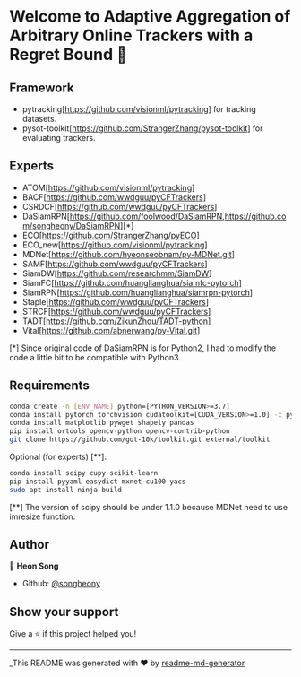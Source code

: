 # Welcome to Adaptive Aggregation of Arbitrary Online Trackers with a Regret Bound 👋

## Framework

* pytracking[<https://github.com/visionml/pytracking>] for tracking datasets.
* pysot-toolkit[<https://github.com/StrangerZhang/pysot-toolkit>] for evaluating trackers.

## Experts

* ATOM[<https://github.com/visionml/pytracking>]
* BACF[<https://github.com/wwdguu/pyCFTrackers>]
* CSRDCF[<https://github.com/wwdguu/pyCFTrackers>]
* DaSiamRPN[<https://github.com/foolwood/DaSiamRPN>,<https://github.com/songheony/DaSiamRPN>][*]
* ECO[<https://github.com/StrangerZhang/pyECO>]
* ECO_new[<https://github.com/visionml/pytracking>]
* MDNet[<https://github.com/hyeonseobnam/py-MDNet.git>]
* SAMF[<https://github.com/wwdguu/pyCFTrackers>]
* SiamDW[<https://github.com/researchmm/SiamDW>]
* SiamFC[<https://github.com/huanglianghua/siamfc-pytorch>]
* SiamRPN[<https://github.com/huanglianghua/siamrpn-pytorch>]
* Staple[<https://github.com/wwdguu/pyCFTrackers>]
* STRCF[<https://github.com/wwdguu/pyCFTrackers>]
* TADT[<https://github.com/ZikunZhou/TADT-python>]
* Vital[<https://github.com/abnerwang/py-Vital.git>]

[*] Since original code of DaSiamRPN is for Python2, I had to modify the code a little bit to be compatible with Python3.

## Requirements

```sh
conda create -n [ENV_NAME] python=[PYTHON_VERSION>=3.7]
conda install pytorch torchvision cudatoolkit=[CUDA_VERSION>=1.0] -c pytorch
conda install matplotlib pywget shapely pandas
pip install ortools opencv-python opencv-contrib-python
git clone https://github.com/got-10k/toolkit.git external/toolkit
```

Optional (for experts) [**]:

```sh
conda install scipy cupy scikit-learn
pip install pyyaml easydict mxnet-cu100 yacs
sudo apt install ninja-build
```

[**] The version of scipy should be under 1.1.0 because MDNet need to use imresize function.

## Author

👤 **Heon Song**

* Github: [@songheony](https://github.com/songheony)

## Show your support

Give a ⭐️ if this project helped you!

***
_This README was generated with ❤️ by [readme-md-generator](https://github.com/kefranabg/readme-md-generator)

